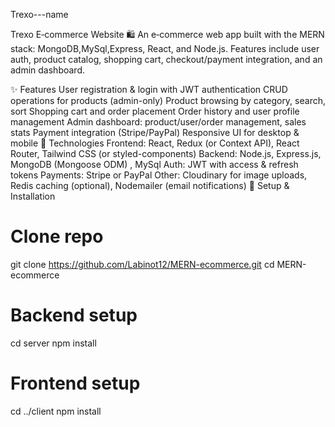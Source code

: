 Trexo---name 


Trexo E‑commerce Website 🛍️
An e‑commerce web app built with the MERN stack: MongoDB,MySql,Express, React, and Node.js. Features include user auth, product catalog, shopping cart, checkout/payment integration, and an admin dashboard.

✨ Features
User registration & login with JWT authentication
CRUD operations for products (admin-only)
Product browsing by category, search, sort
Shopping cart and order placement
Order history and user profile management
Admin dashboard: product/user/order management, sales stats
Payment integration (Stripe/PayPal)
Responsive UI for desktop & mobile
🚀 Technologies
Frontend: React, Redux (or Context API), React Router, Tailwind CSS (or styled-components)
Backend: Node.js, Express.js, MongoDB (Mongoose ODM) , MySql
Auth: JWT with access & refresh tokens
Payments: Stripe or PayPal
Other: Cloudinary for image uploads, Redis caching (optional), Nodemailer (email notifications)
🔧 Setup & Installation
# Clone repo
git clone https://github.com/Labinot12/MERN-ecommerce.git
cd MERN-ecommerce

# Backend setup
cd server
npm install

# Frontend setup
cd ../client
npm install
